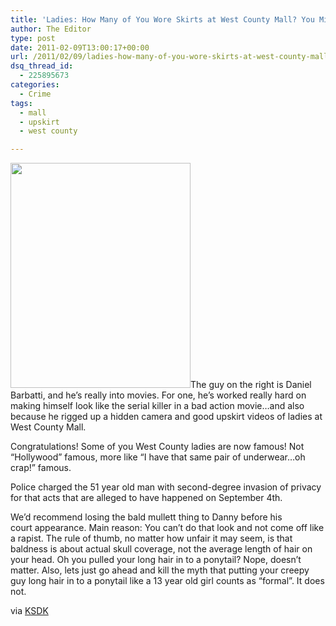 ```yaml
---
title: 'Ladies: How Many of You Wore Skirts at West County Mall? You Might be Famous.'
author: The Editor
type: post
date: 2011-02-09T13:00:17+00:00
url: /2011/02/09/ladies-how-many-of-you-wore-skirts-at-west-county-mall-you-might-be-famous/
dsq_thread_id:
  - 225895673
categories:
  - Crime
tags:
  - mall
  - upskirt
  - west county

---
```

[<img class="alignright size-full wp-image-8874" title="crepepy_daniel" src="http://media.punchingkitty.com/wordpress/2011/02/crepepy_daniel.jpeg" alt="" width="288" height="360" />][1]The guy on the right is Daniel Barbatti, and he&#8217;s really into movies. For one, he&#8217;s worked really hard on making himself look like the serial killer in a bad action movie&#8230;and also because he rigged up a hidden camera and good upskirt videos of ladies at West County Mall.

Congratulations! Some of you West County ladies are now famous! Not &#8220;Hollywood&#8221; famous, more like &#8220;I have that same pair of underwear&#8230;oh crap!&#8221; famous.

Police charged the 51 year old man with second-degree invasion of privacy for that acts that are alleged to have happened on September 4th.

We&#8217;d recommend losing the bald mullett thing to Danny before his court appearance. Main reason: You can&#8217;t do that look and not come off like a rapist. The rule of thumb, no matter how unfair it may seem, is that baldness is about actual skull coverage, not the average length of hair on your head. Oh you pulled your long hair in to a ponytail? Nope, doesn&#8217;t matter. Also, lets just go ahead and kill the myth that putting your creepy guy long hair in to a ponytail like a 13 year old girl counts as &#8220;formal&#8221;. It does not.

via <a href="http://www.ksdk.com/news/article/243052/3/West-County-Mall-peeping-tom-arrest" target="_blank">KSDK</a>

 [1]: http://media.punchingkitty.com/wordpress/2011/02/crepepy_daniel.jpeg